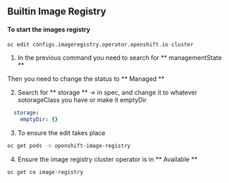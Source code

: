 ## Builtin Image Registry

#### To start the images registry
```bash
oc edit configs.imageregistry.operator.openshift.io cluster
```

1. In the previous command you need to search for 
** managementState **

Then you need to change the status to ** Managed **

2. Search for ** storage ** -> in spec, and change it to whatever sotorageClass you have or make it emptyDir
```yaml
  storage:
    emptyDir: {}
```

3. To ensure the edit takes place
```bash
oc get pods -n openshift-image-registry
```

4. Ensure the image registry cluster operator is in ** Available **
```bash
oc get co image-registry
```
